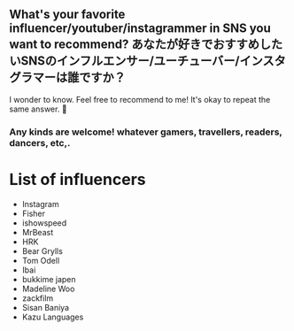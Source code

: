 ## What's your favorite influencer/youtuber/instagrammer in SNS you want to recommend? あなたが好きでおすすめしたいSNSのインフルエンサー/ユーチューバー/インスタグラマーは誰ですか？

I wonder to know. Feel free to recommend to me! It's okay to repeat the same answer.  :hugs:	

### Any kinds are welcome! whatever gamers, travellers, readers, dancers, etc,.

# List of influencers
- Instagram
- Fisher
- ishowspeed
- MrBeast
- HRK
- Bear Grylls
- Tom Odell
- Ibai
- bukkime japen
- Madeline Woo
- zackfilm
- Sisan Baniya
- Kazu Languages
